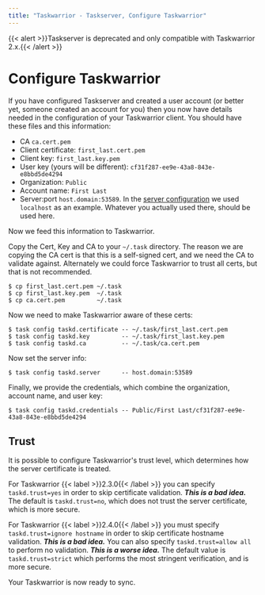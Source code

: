 ```yaml
---
title: "Taskwarrior - Taskserver, Configure Taskwarrior"
---
```

{{< alert >}}Taskserver is deprecated and only compatible with Taskwarrior 2.x.{{< /alert >}}

# Configure Taskwarrior

If you have configured Taskserver and created a user account (or better yet, someone created an account for you) then you now have details needed in the configuration of your Taskwarrior client.
You should have these files and this information:

- CA `ca.cert.pem`
- Client certificate: `first_last.cert.pem`
- Client key: `first_last.key.pem`
- User key (yours will be different): `cf31f287-ee9e-43a8-843e-e8bbd5de4294`
- Organization: `Public`
- Account name: `First Last`
- Server:port `host.domain:53589`.
  In the [server configuration](../configure/) we used `localhost` as an example.
  Whatever you actually used there, should be used here.

Now we feed this information to Taskwarrior.

Copy the Cert, Key and CA to your `~/.task` directory.
The reason we are copying the CA cert is that this is a self-signed cert, and we need the CA to validate against.
Alternately we could force Taskwarrior to trust all certs, but that is not recommended.

```
$ cp first_last.cert.pem ~/.task
$ cp first_last.key.pem  ~/.task
$ cp ca.cert.pem         ~/.task
```

Now we need to make Taskwarrior aware of these certs:

```
$ task config taskd.certificate -- ~/.task/first_last.cert.pem
$ task config taskd.key         -- ~/.task/first_last.key.pem
$ task config taskd.ca          -- ~/.task/ca.cert.pem
```

Now set the server info:

```
$ task config taskd.server      -- host.domain:53589
```

Finally, we provide the credentials, which combine the organization, account name, and user key:

```
$ task config taskd.credentials -- Public/First Last/cf31f287-ee9e-43a8-843e-e8bbd5de4294
```

## Trust

It is possible to configure Taskwarrior's trust level, which determines how the server certificate is treated.

For Taskwarrior {{< label >}}2.3.0{{< /label >}} you can specify `taskd.trust=yes` in order to skip certificate validation.
***This is a bad idea.***
The default is `taskd.trust=no`, which does not trust the server certificate, which is more secure.

For Taskwarrior {{< label >}}2.4.0{{< /label >}} you must specify `taskd.trust=ignore hostname` in order to skip certificate hostname validation.
***This is a bad idea.***
You can also specify `taskd.trust=allow all` to perform no validation.
***This is a worse idea.***
The default value is `taskd.trust=strict` which performs the most stringent verification, and is more secure.

Your Taskwarrior is now ready to sync.
